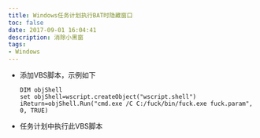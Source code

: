 ```yaml
---
title: Windows任务计划执行BAT时隐藏窗口
toc: false
date: 2017-09-01 16:04:41
description: 消除小黑窗
tags:
- Windows
---
```

- 添加VBS脚本，示例如下

  ```vbscript
  DIM objShell
  set objShell=wscript.createObject("wscript.shell")
  iReturn=objShell.Run("cmd.exe /C C:/fuck/bin/fuck.exe fuck.param", 0, TRUE)
  ```

- 任务计划中执行此VBS脚本